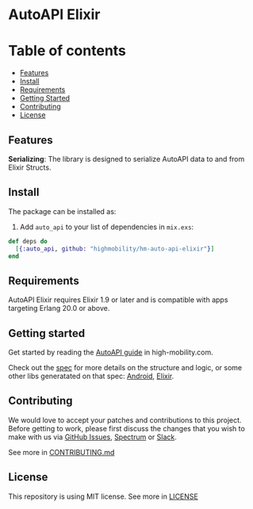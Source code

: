 # AutoAPI Elixir

Table of contents
=================
   * [Features](#features)
   * [Install](#install)
   * [Requirements](#requirements)
   * [Getting Started](#getting-started)
   * [Contributing](#contributing)
   * [License](#license)


## Features

**Serializing**: The library is designed to serialize AutoAPI data to and from Elixir Structs.

## Install

The package can be installed as:

  1. Add `auto_api` to your list of dependencies in `mix.exs`:

```elixir
def deps do
  [{:auto_api, github: "highmobility/hm-auto-api-elixir"}]
end
```

## Requirements

AutoAPI Elixir requires Elixir 1.9 or later and is compatible with apps targeting Erlang 20.0 or above.



## Getting started

Get started by reading the [AutoAPI guide](https://high-mobility.com/learn/tutorials/getting-started/auto-api-guide/) in high-mobility.com.  

Check out the [spec](https://github.com/highmobility/auto-api/tree/master/SPEC.md) for more details on the structure and logic, or some other libs generatated on that spec: [Android](https://github.com/highmobility/hm-java-auto-api), [Elixir](https://github.com/highmobility/hm-auto-api-elixir).  



## Contributing

We would love to accept your patches and contributions to this project. Before getting to work, please first discuss the changes that you wish to make with us via [GitHub Issues](https://github.com/highmobility/auto-api-elixir/issues), [Spectrum](https://spectrum.chat/high-mobility/) or [Slack](https://slack.high-mobility.com/).

See more in [CONTRIBUTING.md](CONTRIBUTING.md)


## License

This repository is using MIT license. See more in [LICENSE](LICENSE)
